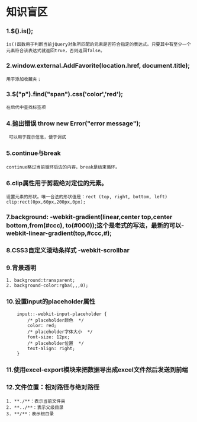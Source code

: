 
# 知识盲区

### 1.$().is();
    is()函数用于判断当前jQuery对象所匹配的元素是否符合指定的表达式。只要其中有至少一个元素符合该表达式就返回true，否则返回false。
### 2.window.external.AddFavorite(location.href, document.title);
    用于添加收藏夹；
### 3.$("p").find("span").css('color','red');
    在后代中查找标签项
### 4.抛出错误 throw new Error("error message");
     可以用于提示信息，便于调试
### 5.continue与break
    continue略过当前循环后边的内容，break是结束循环。
### 6.clip属性用于剪裁绝对定位的元素。
    设置元素的形状。唯一合法的形状值是：rect (top, right, bottom, left)   clip:rect(0px,60px,200px,0px);
### 7.background: -webkit-gradient(linear,center top,center bottom,from(#ccc), to(#000));这个是老式的写法，最新的可以-webkit-linear-gradient(top,#ccc,#);
### 8.CSS3自定义滚动条样式 -webkit-scrollbar
### 9.背景透明
    1. background:transparent;
    2. background-color:rgba(,,,0);
### 10.设置input的placeholder属性
```
    input::-webkit-input-placeholder {
        /* placeholder颜色  */
        color: red;
        /* placeholder字体大小  */
        font-size: 12px;
        /* placeholder位置  */
        text-align: right;
    }
```
### 11.使用excel-export模块来把数据导出成excel文件然后发送到前端
### 12.文件位置：相对路径与绝对路径
    1. **./**：表示当前文件夹
    2. **../**：表示父级目录
    3. **/**：表示根目录
